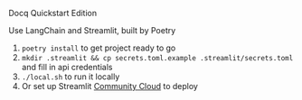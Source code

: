 
Docq Quickstart Edition

Use LangChain and Streamlit, built by Poetry

1. `poetry install` to get project ready to go
2. `mkdir .streamlit && cp secrets.toml.example .streamlit/secrets.toml` and fill in api credentials
3. `./local.sh` to run it locally
4. Or set up Streamlit [Community Cloud](https://streamlit.io/) to deploy



